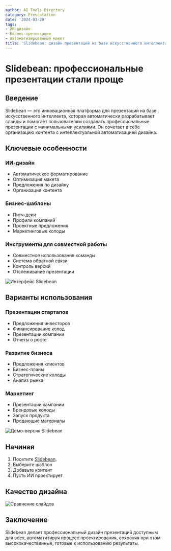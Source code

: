 ```yaml
---
author: AI Tools Directory
category: Presentation
date: '2024-03-20'
tags:
- ИИ-дизайн
- Бизнес-презентации
- Автоматизированный макет
title: 'Slidebean: дизайн презентаций на базе искусственного интеллекта'
---
```


# Slidebean: профессиональные презентации стали проще

## Введение

Slidebean — это инновационная платформа для презентаций на базе искусственного интеллекта, которая автоматически разрабатывает слайды и помогает пользователям создавать профессиональные презентации с минимальными усилиями. Он сочетает в себе организацию контента с интеллектуальной автоматизацией дизайна.

## Ключевые особенности

### ИИ-дизайн
- Автоматическое форматирование
- Оптимизация макета
- Предложения по дизайну
- Организация контента

### Бизнес-шаблоны
- Питч-деки
- Профили компаний
- Проектные предложения
- Маркетинговые колоды

### Инструменты для совместной работы
- Совместное использование команды
- Система обратной связи
- Контроль версий
- Отслеживание презентации

![Интерфейс Slidebean](/imgs/slidebean/interface.jpg)

## Варианты использования

### Презентации стартапов
- Предложения инвесторов
- Финансирование колод
- Презентации компании
- Отчеты о росте

### Развитие бизнеса
- Предложения клиентов
- Бизнес-планы
- Стратегические колоды
- Анализ рынка

### Маркетинг
- Презентации кампании
- Брендовые колоды
- Запуск продукта
- Продающие материалы

![Демо-версия Slidebean](/imgs/slidebean/demo.jpg)

## Начиная

1. Посетите [Slidebean](https://slidebean.com).
2. Выберите шаблон
3. Добавьте контент
4. Пусть ИИ проектирует

## Качество дизайна

![Сравнение слайдов](/imgs/slidebean/comparison.jpg)

## Заключение

Slidebean делает профессиональный дизайн презентаций доступным для всех, автоматизируя процесс проектирования, сохраняя при этом высококачественные, готовые к использованию результаты.